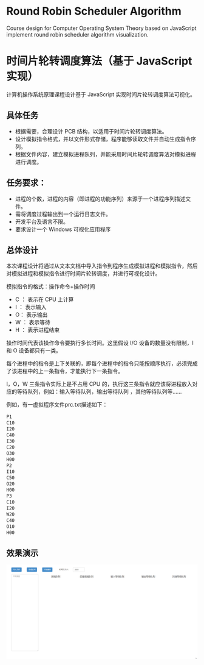 # Round Robin Scheduler Algorithm

Course design for Computer Operating System Theory based on JavaScript implement round robin scheduler algorithm visualization.

# 时间片轮转调度算法（基于 JavaScript 实现）

计算机操作系统原理课程设计基于 JavaScript 实现时间片轮转调度算法可视化。

## 具体任务

- 根据需要，合理设计 PCB 结构，以适用于时间片轮转调度算法。
- 设计模拟指令格式，并以文件形式存储，程序能够读取文件并自动生成指令序列。
- 根据文件内容，建立模拟进程队列，并能采用时间片轮转调度算法对模拟进程进行调度。

## 任务要求：

- 进程的个数，进程的内容（即进程的功能序列）来源于一个进程序列描述文件。
- 需将调度过程输出到一个运行日志文件。
- 开发平台及语言不限。
- 要求设计一个 Windows 可视化应用程序

## 总体设计

本次课程设计将通过从文本文档中导入指令到程序生成模拟进程和模拟指令，然后对模拟进程和模拟指令进行时间片轮转调度，并进行可视化设计。

模拟指令的格式：操作命令+操作时间
- C ： 表示在 CPU 上计算
- I ： 表示输入
- O： 表示输出
- W ： 表示等待
- H ： 表示进程结束

操作时间代表该操作命令要执行多长时间。这里假设 I/O 设备的数量没有限制，I 和 O 设备都只有一类。

每个进程中的指令是上下关联的，即每个进程中的指令只能按顺序执行，必须完成了该进程中的上一条指令，才能执行下一条指令。

I，O，W 三条指令实际上是不占用 CPU 的，执行这三条指令就应该将进程放入对应的等待队列，例如：输入等待队列，输出等待队列 ，其他等待队列等……

例如，有一虚拟程序文件prc.txt描述如下：

```
P1
C10
I20
C40
I30
C20
O30
H00
P2
I10
C50
O20
H00
P3
C10
I20
W20
C40
O10
H00
```

## 效果演示

![演示图](https://github.com/hovenjay/RoundRobinSchedulerAlgorithm/blob/master/images/demonstration.gif)
